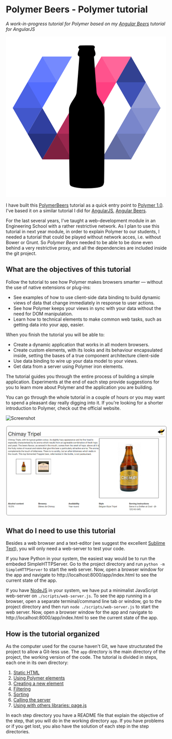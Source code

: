 # Polymer Beers - Polymer tutorial

*A work-in-progress tutorial for Polymer based on my [Angular Beers](https://github.com/LostInBrittany/angular-beers) tutorial for AngularJS*

![Logo](/img/logo-500px.png)

I have built this [PolymerBeers](https://github.com/LostInBrittany/polymer-beers) tutorial as a quick entry point to [Polymer 1.0](https://www.polymer-project.org/1.0/). I've based it on a similar tutorial I did for [AngularJS](http://angular.io), [Angular Beers](https://github.com/LostInBrittany/angular-beers).

For the last several years, I've taught a web-development module in an Engineering School with a rather restrictive network. As I plan to use this tutorial in next year module, in order to explain Polymer to our students, I needed a tutorial that could be played without network acces, i.e. without Bower or Grunt. So *Polymer Beers* needed to be able to be done even behind a very restrictive proxy, and all the dependencies are included inside the git project.

## What are the objectives of this tutorial ##

Follow the tutorial to see how Polymer makes browsers smarter — without the use of native extensions or plug-ins:

+ See examples of how to use client-side data binding to build dynamic views of data that change immediately in response to user actions.
+ See how Polymer keeps your views in sync with your data without the need for DOM manipulation.
+ Learn how to technical elements to make common web tasks, such as getting data into your app, easier.

When you finish the tutorial you will be able to:

+ Create a dynamic application that works in all modern browsers.
+ Create custom elements, with its looks and its behaviour encapsulated inside, setting the bases of a true component architecture client-side
+ Use data binding to wire up your data model to your views.
+ Get data from a server using Polymer iron elements.

The tutorial guides you through the entire process of building a simple application. Experiments at the end of each step provide suggestions for you to learn more about Polymer and the application you are building.

You can go through the whole tutorial in a couple of hours or you may want to spend a pleasant day really digging into it. If you're looking for a shorter introduction to Polymer, check out the official website.

![Screenshot](/img/step-06_01.jpg)  


![Screenshot](/img/step-08_01.jpg)

## What do I need to use this tutorial ##

Besides a web browser and a text-editor (we suggest the excellent [Sublime Text](http://www.sublimetext.com/)), you will only need a web-server to test your code.

If you have Python in your system, the easiest way would be to run the embeded SimpleHTTPServer. Go to the project directory and run `python -m SimpleHTTPServer` to start the web server. Now, open a browser window for the app and navigate to http://localhost:8000/app/index.html to see the current state of the app.

If you have [NodeJS](http://nodejs.org) in your system, we have put a minimalist JavaScript web-server on `./scripts/web-server.js`. To see the app running in a browser, open a separate terminal/command line tab or window, go to the project directory and then run `node ./scripts/web-server.js` to start the web server. Now, open a browser window for the app and navigate to http://localhost:8000/app/index.html to see the current state of the app.

## How is the tutorial organized ##

As the computer used for the course haven't Git, we have structurated the project to allow a Git-less use. The `app` directory is the main directory of the project, the working version of the code. The tutorial is divided in steps, each one in its own directory:

1. [Static HTML](./step-01/)
1. [Using Polymer elements](./step-02/)
1. [Creating a new element](./step-03/)
1. [Filtering](./step-04/)
1. [Sorting](./step-05/)
1. [Calling the server](./step-06/)
1. [Using with others libraries: page.js](./step-07/)

In each step directory you have a README file that explain the objective of the step, that you will do in the working directory `app`. If you have problems or if you get lost, you also have the solution of each step in the step directories.
